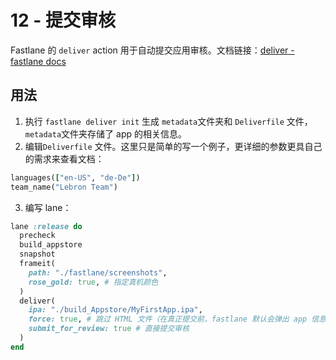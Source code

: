 # 12 - 提交审核

Fastlane 的 `deliver` action 用于自动提交应用审核。文档链接：[deliver - fastlane docs](https://docs.fastlane.tools/actions/deliver/)

## 用法

1. 执行 `fastlane deliver init` 生成 `metadata`文件夹和 `Deliverfile` 文件， `metadata`文件夹存储了 app 的相关信息。
2. 编辑`Deliverfile` 文件。这里只是简单的写一个例子，更详细的参数更具自己的需求来查看文档：

```ruby
languages(["en-US", "de-De"])
team_name("Lebron Team")
```

3. 编写 lane：

```ruby
lane :release do
  precheck
  build_appstore
  snapshot
  frameit(
    path: "./fastlane/screenshots",
    rose_gold: true, # 指定真机颜色
  )
  deliver(
    ipa: "./build_Appstore/MyFirstApp.ipa",
    force: true, # 跳过 HTML 文件（在真正提交前，fastlane 默认会弹出 app 信息的预览）确认
    submit_for_review: true # 直接提交审核
  )
end
```
